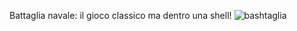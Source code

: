 Battaglia navale: il gioco classico ma dentro una shell!
![bashtaglia](https://github.com/user-attachments/assets/e8da9bea-39a5-49fb-9506-adfeaecbd765)
